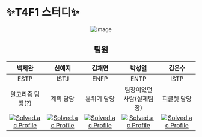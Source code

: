 # ✨T4F1 스터디✨
<div align="center">
  <img src="https://github.com/user-attachments/assets/ed3c2a9f-c71e-49c5-b990-735a9d7ec176" alt="image">
  
## 팀원

|  백제완  |  신예지 |  김채연  |  박성열  |  김은수  |
|:---------:|:---------:|:---------:|:---------:|:---------:|
| ESTP  | ISTJ  | ENFP  |  ENTP | ISTP  |
| 알고리즘 팀장(?)  | 계획 담당  | 분위기 담당  | 팀장이었던 사람(실제팀장) | 피글렛 담당  |
| [![Solved.ac Profile](http://mazassumnida.wtf/api/mini/generate_badge?boj=jewan)](https://solved.ac/jewan) | [![Solved.ac Profile](http://mazassumnida.wtf/api/mini/generate_badge?boj=lovelyyeji01)](https://solved.ac/lovelyyeji01) | [![Solved.ac Profile](http://mazassumnida.wtf/api/mini/generate_badge?boj=cy8432)](https://solved.ac/cy8432) | [![Solved.ac Profile](http://mazassumnida.wtf/api/mini/generate_badge?boj=yeoli)](https://solved.ac/yeoli) | [![Solved.ac Profile](http://mazassumnida.wtf/api/mini/generate_badge?boj=oz122)](https://solved.ac/oz122) | 

</div>
